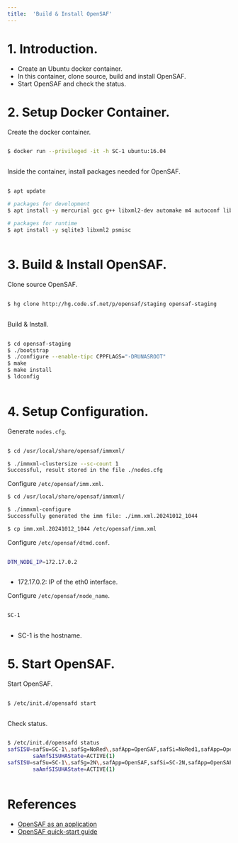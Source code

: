 ```yaml
---
title:  'Build & Install OpenSAF'
---
```



# 1. Introduction.
- Create an Ubuntu docker container.
- In this container, clone source, build and install OpenSAF.
- Start OpenSAF and check the status.


# 2. Setup Docker Container.
Create the docker container.
```sh
    
$ docker run --privileged -it -h SC-1 ubuntu:16.04
  
```

Inside the container, install packages needed for OpenSAF.
```sh
  
$ apt update

# packages for development
$ apt install -y mercurial gcc g++ libxml2-dev automake m4 autoconf libtool pkg-config make python-dev libsqlite3-dev rpm vim

# packages for runtime
$ apt install -y sqlite3 libxml2 psmisc
  
```


# 3. Build & Install OpenSAF.
Clone source OpenSAF.
```sh
  
$ hg clone http://hg.code.sf.net/p/opensaf/staging opensaf-staging
  
```

Build & Install.
```sh
  
$ cd opensaf-staging
$ ./bootstrap
$ ./configure --enable-tipc CPPFLAGS="-DRUNASROOT"
$ make
$ make install
$ ldconfig
    
```


# 4. Setup Configuration.
Generate `nodes.cfg`.
```sh
  
$ cd /usr/local/share/opensaf/immxml/

$ ./immxml-clustersize --sc-count 1
Successful, result stored in the file ./nodes.cfg

```

Configure `/etc/opensaf/imm.xml`.
```sh
$ cd /usr/local/share/opensaf/immxml/

$ ./immxml-configure
Successfully generated the imm file: ./imm.xml.20241012_1044

$ cp imm.xml.20241012_1044 /etc/opensaf/imm.xml
```

Configure `/etc/opensaf/dtmd.conf`.
```sh
  
DTM_NODE_IP=172.17.0.2
  
```
- 172.17.0.2: IP of the eth0 interface.


Configure `/etc/opensaf/node_name`.
```sh
  
SC-1
  
```
- SC-1 is the hostname.


# 5. Start OpenSAF.
Start OpenSAF.
```sh
   
$ /etc/init.d/opensafd start
   
```

Check status.
```sh
  
$ /etc/init.d/opensafd status
safSISU=safSu=SC-1\,safSg=NoRed\,safApp=OpenSAF,safSi=NoRed1,safApp=OpenSAF
        saAmfSISUHAState=ACTIVE(1)
safSISU=safSu=SC-1\,safSg=2N\,safApp=OpenSAF,safSi=SC-2N,safApp=OpenSAF
        saAmfSISUHAState=ACTIVE(1)
  
```


# References
- [OpenSAF as an application](https://sourceforge.net/p/opensaf/wiki/OpenSAF%20as%20an%20application)
- [OpenSAF quick-start guide](https://sourceforge.net/p/opensaf/wiki/OpenSAF%20quick-start%20guide%20%28simulated%20cluster%29)

